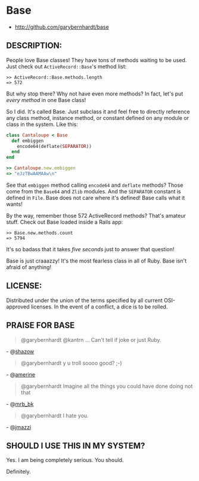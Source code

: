 # Base

* http://github.com/garybernhardt/base

## DESCRIPTION:

People love Base classes! They have tons of methods waiting to be used. Just check out `ActiveRecord::Base`'s method list:

```irb
>> ActiveRecord::Base.methods.length
=> 572
```

But why stop there? Why not have even more methods? In fact, let's put *every method* in one Base class!

So I did. It's called Base. Just subclass it and feel free to directly reference any class method, instance method, or constant defined on any module or class in the system. Like this:

```ruby
class Cantaloupe < Base
  def embiggen
    encode64(deflate(SEPARATOR))
  end
end

>> Cantaloupe.new.embiggen
=> "eJzTBwAAMAAw\n"
```

See that `embiggen` method calling `encode64` and `deflate` methods? Those come from the `Base64` and `Zlib` modules. And the `SEPARATOR` constant is defined in `File`. Base does not care where it's defined! Base calls what it wants!

By the way, remember those 572 ActiveRecord methods? That's amateur stuff. Check out Base loaded inside a Rails app:

```irb
>> Base.new.methods.count
=> 5794
```

It's so badass that it takes *five seconds* just to answer that question!

Base is just craaazzy! It's the most fearless class in all of Ruby. Base isn't afraid of anything!

## LICENSE:

Distributed under the union of the terms specified by all current OSI-approved licenses. In the event of a conflict, a dice is to be rolled.

## PRAISE FOR BASE

> @garybernhardt @kantrn ... Can't tell if joke or just Ruby.

\- @[shazow](https://twitter.com/#!/shazow/status/109464406739521536)

> @garybernhardt y u troll soooo good? ;-)

\- @[amerine](https://twitter.com/#!/amerine/status/109453913572392960)

> @garybernhardt Imagine all the things you could have done doing not that

\- @[mrb_bk](https://twitter.com/#!/mrb_bk/status/109452972966154240)

> @garybernhardt I hate you.

\- @[jmazzi](https://twitter.com/#!/jmazzi/status/109451655040352256)

## SHOULD I USE THIS IN MY SYSTEM?

Yes. I am being completely serious. You should.

Definitely.

